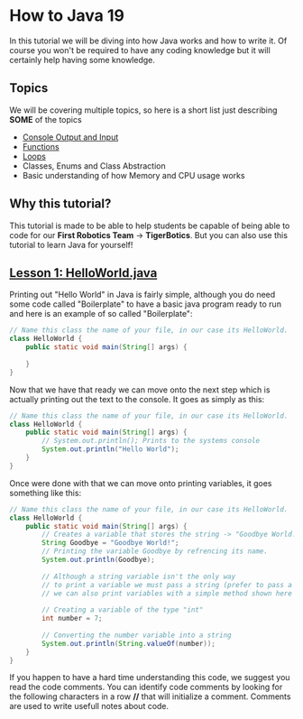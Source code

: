 # How to Java 19
In this tutorial we will be diving into how Java works and how to write it. Of course you won't be required to have any
coding knowledge but it will certainly help having some knowledge.

## Topics
We will be covering multiple topics, so here is a short list just describing **SOME** of the topics 
- [Console Output and Input](https://github.com/Imperial-High-School-TigerBotics/Learning-Java/tree/main/Lesson1)
- [Functions](https://github.com/Imperial-High-School-TigerBotics/Learning-Java/tree/main/Lesson1)
- [Loops](https://github.com/Imperial-High-School-TigerBotics/Learning-Java/tree/main/Lesson1)
- Classes, Enums and Class Abstraction
- Basic understanding of how Memory and CPU usage works 

## Why this tutorial?
This tutorial is made to be able to help students be capable of being able to code for our **First Robotics Team** -> **TigerBotics**.
But you can also use this tutorial to learn Java for yourself!

## [Lesson 1: HelloWorld.java](https://github.com/Imperial-High-School-TigerBotics/Learning-Java/tree/main/Lesson1)
Printing out "Hello World" in Java is fairly simple, although you do need some code called "Boilerplate" to have a basic java program ready to run and here is an example of so called "Boilerplate":
```java
// Name this class the name of your file, in our case its HelloWorld.
class HelloWorld {
    public static void main(String[] args) {
        
    }
}
```
Now that we have that ready we can move onto the next step which is actually printing out the text to the console. It goes as simply as this:
```java
// Name this class the name of your file, in our case its HelloWorld.
class HelloWorld {
    public static void main(String[] args) {
        // System.out.println(); Prints to the systems console
        System.out.println("Hello World");
    }
}
```
Once were done with that we can move onto printing variables, it goes something like this:
```java
// Name this class the name of your file, in our case its HelloWorld.
class HelloWorld {
    public static void main(String[] args) {
        // Creates a variable that stores the string -> "Goodbye World!"
        String Goodbye = "Goodbye World!";
        // Printing the variable Goodbye by refrencing its name.
        System.out.println(Goodbye);
        
        // Although a string variable isn't the only way
        // to print a variable we must pass a string (prefer to pass a string to prevent errors)
        // we can also print variables with a simple method shown here
        
        // Creating a variable of the type "int"
        int number = 7;
        
        // Converting the number variable into a string
        System.out.println(String.valueOf(number));
    }
}
```
If you happen to have a hard time understanding this code, we suggest you read the code comments. You can identify code comments by looking for the following characters in a row **//** that will initialize a comment. Comments are used to write usefull notes about code.
